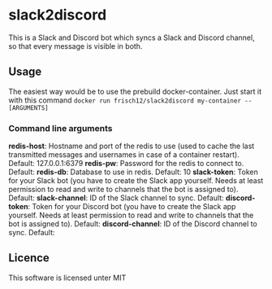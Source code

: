 # slack2discord

This is a Slack and Discord bot which syncs a Slack and Discord channel, so that every message is visible in both. 

## Usage 
The easiest way would be to use the prebuild docker-container. Just start it with this command `docker run frisch12/slack2discord my-container -- [ARGUMENTS]`

### Command line arguments
**redis-host**: Hostname and port of the redis to use (used to cache the last transmitted messages and usernames in case of a container restart). Default: 127.0.0.1:6379
**redis-pw**: Password for the redis to connect to. Default: <empty>
**redis-db**: Database to use in redis. Default: 10
**slack-token**: Token for your Slack bot (you have to create the Slack app yourself. Needs at least permission to read and write to channels that the bot is assigned to). Default: <empty>
**slack-channel**: ID of the Slack channel to sync. Default: <empty>
**discord-token**: Token for your Discord bot (you have to create the Slack app yourself. Needs at least permission to read and write to channels that the bot is assigned to). Default: <empty>
**discord-channel**: ID of the Discord channel to sync. Default: <empty>

## Licence
This software is licensed unter MIT
